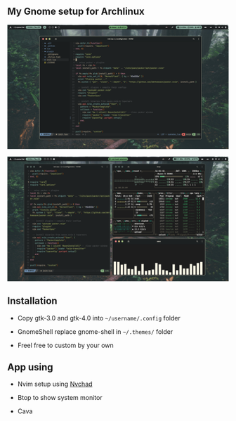 ## My Gnome setup for Archlinux

![pic1](./sc1.png)

![pic2](./sc2.png)

## Installation

- Copy gtk-3.0 and gtk-4.0 into `~/username/.config` folder

- GnomeShell replace gnome-shell in `~/.themes/` folder

- Freel free to custom by your own 

## App using

- Nvim setup using [Nvchad](https://nvchad.com/quickstart/install)

- Btop to show system monitor

- Cava
